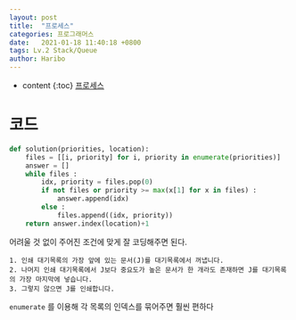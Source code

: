 ```yaml
---
layout: post
title:  "프로세스"
categories: 프로그래머스
date:   2021-01-18 11:40:18 +0800
tags: Lv.2 Stack/Queue
author: Haribo
---
```


* content
{:toc}
[프로세스](https://school.programmers.co.kr/learn/courses/30/lessons/42587)

# 코드

```python
def solution(priorities, location):
    files = [[i, priority] for i, priority in enumerate(priorities)]
    answer = []
    while files :
        idx, priority = files.pop(0)
        if not files or priority >= max(x[1] for x in files) :
            answer.append(idx)
        else :
            files.append((idx, priority))
    return answer.index(location)+1
```









어려울 것 없이 주어진 조건에 맞게 잘 코딩해주면 된다. 

```
1. 인쇄 대기목록의 가장 앞에 있는 문서(J)를 대기목록에서 꺼냅니다.
2. 나머지 인쇄 대기목록에서 J보다 중요도가 높은 문서가 한 개라도 존재하면 J를 대기목록의 가장 마지막에 넣습니다.
3. 그렇지 않으면 J를 인쇄합니다.
```

`enumerate` 를 이용해 각 목록의 인덱스를 묶어주면 훨씬 편하다